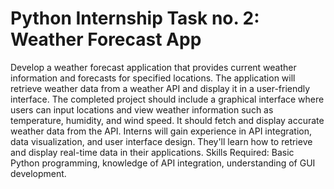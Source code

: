 # Python Internship Task no. 2: Weather Forecast App
Develop a weather forecast application that provides current weather information and
forecasts for specified locations. The application will retrieve weather data from a weather
API and display it in a user-friendly interface. The completed project should include a
graphical interface where users can input locations and view weather information such as
temperature, humidity, and wind speed. It should fetch and display accurate weather data
from the API. Interns will gain experience in API integration, data visualization, and user
interface design. They'll learn how to retrieve and display real-time data in their
applications.
Skills Required: Basic Python programming, knowledge of API integration, understanding
of GUI development.

